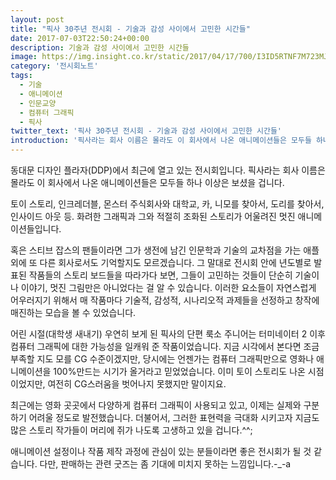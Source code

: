 ```yaml
---
layout: post
title: "픽사 30주년 전시회 - 기술과 감성 사이에서 고민한 시간들"
date: 2017-07-03T22:50:24+00:00
description: 기술과 감성 사이에서 고민한 시간들
image: https://img.insight.co.kr/static/2017/04/17/700/I3ID5RTNF7M723MJDT2R.jpg
category: '전시회노트'  
tags: 
  - 기술
  - 애니메이션
  - 인문교양
  - 컴퓨터 그래픽
  - 픽사
twitter_text: '픽사 30주년 전시회 - 기술과 감성 사이에서 고민한 시간들'
introduction: '픽사라는 회사 이름은 몰라도 이 회사에서 나온 애니메이션들은 모두들 하나 이상은 보셨을 겁니다.'
---
```


동대문 디자인 플라자(DDP)에서 최근에 열고 있는 전시회입니다. 픽사라는 회사 이름은 몰라도 이 회사에서 나온 애니메이션들은 모두들 하나 이상은 보셨을 겁니다.
  
토이 스토리, 인크레더블, 몬스터 주식회사와 대학교, 카, 니모를 찾아서, 도리를 찾아서, 인사이드 아웃 등. 화려한 그래픽과 그와 적절히 조화된 스토리가 어울려진 멋진 애니메이션들입니다.

혹은 스티브 잡스의 팬들이라면 그가 생전에 남긴 인문학과 기술의 교차점을 가는 애플 외에 또 다른 회사로서도 기억할지도 모르겠습니다. 그 말대로 전시회 안에 년도별로 발표된 작품들의 스토리 보드들을 따라가다 보면, 그들이 고민하는 것들이 단순히 기술이나 이야기, 멋진 그림만은 아니었다는 걸 알 수 있습니다. 이러한 요소들이 자연스럽게 어우러지기 위해서 매 작품마다 기술적, 감성적, 시나리오적 과제들을 선정하고 창작에 매진하는 모습을 볼 수 있었습니다.

어린 시절(대학생 새내기) 우연히 보게 된 픽사의 단편 룩소 주니어는 터미네이터 2 이후 컴퓨터 그래픽에 대한 가능성을 일캐워 준 작품이었습니다. 지금 시각에서 본다면 조금 부족할 지도 모를 CG 수준이겠지만, 당시에는 언젠가는 컴퓨터 그래픽만으로 영화나 애니메이션을 100%만드는 시기가 올거라고 믿었었습니다. 이미 토이 스토리도 나온 시점이었지만, 여전히 CG스러움을 벗어나지 못했지만 말이지요.

최근에는 영화 곳곳에서 다양하게 컴퓨터 그래픽이 사용되고 있고, 이제는 실제와 구분하기 어려울 정도로 발전했습니다. 더불어서, 그러한 표현력을 극대화 시키고자 지금도 많은 스토리 작가들이 머리에 쥐가 나도록 고생하고 있을 겁니다.^^;

애니메이션 설정이나 작품 제작 과정에 관심이 있는 분들이라면 좋은 전시회가 될 것 같습니다. 다만, 판매하는 관련 굿즈는 좀 기대에 미치지 못하는 느낌입니다.-_-a